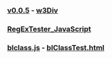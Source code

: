 ### [v0.0.5](https://github.com/littleflute/JavaScript/edit/master/README.md) - [w3Div](https://www.w3schools.com/html/tryit.asp?filename=tryhtml_default)
### [RegExTester_JavaScript](RegExTester_JavaScript)
### [blclass.js](blclass.js) - [blClassTest.html](blClassTest.html)

